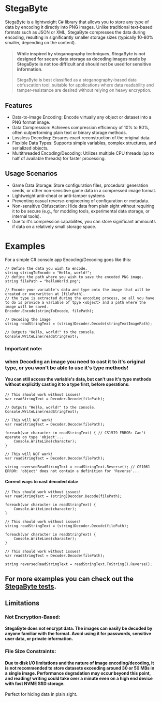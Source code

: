 # StegaByte
StegaByte is a lightweight C# library that allows you to store any type of data by encoding it directly into PNG images. Unlike traditional text-based formats such as JSON or XML, StegaByte compresses the data during encoding, resulting in significantly smaller storage sizes (typically 10-80% smaller, depending on the content). 

> #### While inspired by steganography techniques, StegaByte is not designed for secure data storage as decoding images made by StegaByte is not too difficult and should not be used for sensitive information.
> StegaByte is best classified as a steganography-based data obfuscation tool, suitable for applications where data readability and tamper-resistance are desired without relying on heavy encryption.

## Features
- Data-to-Image Encoding: Encode virtually any object or dataset into a PNG format image.
- Data Compression: Achieves compression efficiency of 10% to 80%, often outperforming plain text or binary storage methods.
- Lossless Decoding: Ensures exact reconstruction of the original data.
- Flexible Data Types: Supports simple variables, complex structures, and serialized objects.
- Multithreaded Encoding/Decoding: Utilizes multiple CPU threads (up to half of available threads) for faster processing.

## Usage Scenarios
- Game Data Storage: Store configuration files, procedural generation seeds, or other non-sensitive game data in a compressed image format.
- Lightweight anti-cheat or anti-tamper systems
- Preventing casual reverse-engineering of configuration or metadata.
- Non-sensitive Obfuscation: Hide data from plain sight without requiring it to be secure (e.g., for modding tools, experimental data storage, or internal tools).
- Due to it's compression capabilites, you can store significant ammounts if data on a relatively small storage space.

# Examples
For a simple C# console app Encoding/Decoding goes like this:
```Csharp
// Define the data you wish to encode.
string stringToEncode = "Hello, world!";
// define the path where you wish to save the encoded PNG image.
string filePath = "helloWorld.png";

// Encode your variable's data and type onto the image that will be created or overwritten at [filePath].
// the type is extracted during the encoding process, so all you have to do is provide a variable of tpye <object> and a path where the image will be saved.
Encoder.Encode(stringToEncode, filePath);

// Decoding the image
string readStringText = (string)Decoder.Decode(stringTextImagePath);

// Outputs "Hello, world!" to the console.
Console.WriteLine(readStringText);
```
### Important note:
### when Decoding an image you need to cast it to it's original type, or you won't be able to use it's type methods!
#### You can still access the variable's data, but can't use it's type methods without explicitly casting it to a type first, before operations:
```Csharp
// This should work without issues!
var readStringText = Decoder.Decode(filePath);

// Outputs "Hello, world!" to the console.
Console.WriteLine(readStringText);
```
```Csharp
// This will NOT work!
var readStringText = Decoder.Decode(filePath);

foreach(var character in readStringText) { // CS1579 ERROR: Can't operate on type 'object'...
    Console.WriteLine(character);
}
```
```Csharp
// This will NOT work!
var readStringText = Decoder.Decode(filePath);

string reversedReadStringText = readStringText.Reverse(); // CS1061 ERROR: 'object' does not contain a definition for 'Reverse'...
```
#### Correct ways to cast decoded data:
```Csharp
// This should work without issues!
var readStringText = (string)Decoder.Decode(filePath);

foreach(var character in readStringText) {
    Console.WriteLine(character);
}
```
```Csharp
// This should work without issues!
string readStringText = (string)Decoder.Decode(filePath);

foreach(var character in readStringText) {
    Console.WriteLine(character);
}
```
```Csharp
// This should work without issues!
var readStringText = Decoder.Decode(filePath);

string reversedReadStringText = readStringText.ToString().Reverse();
```
## For more examples you can check out the [StegaByte tests](./Src/StegaByte.Tests/UnitTest1.cs).

## Limitations
### Not Encryption-Based:
#### StegaByte does not encrypt data. The images can easily be decoded by anyone familiar with the format. Avoid using it for passwords, sensitive user data, or private information.
### File Size Constraints:
#### Due to disk I/O limitations and the nature of image encoding/decoding, it is not recommended to store datasets exceeding around 30 or 50 MBs in a single image. Performance degradation may occur beyond this point, and reading/ writing could take over a minute even on a high end device with fast NVME SSD storage.

Perfect for hiding data in plain sight.